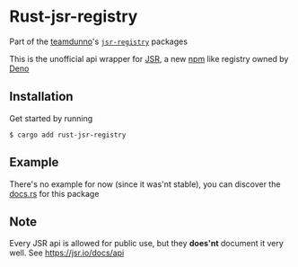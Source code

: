 # Rust-jsr-registry

Part of the [teamdunno](https://github.com/teamdunno)'s [`jsr-registry`](https://github.com/search?q=org%3Ateamdunno+jsr-registry&type=repositories) packages

This is the unofficial api wrapper for [JSR](https://jsr.io), a new [npm](https://npmjs.com) like registry owned by [Deno](https://deno.com)

## Installation

Get started by running

```shell
$ cargo add rust-jsr-registry
```

## Example

There's no example for now (since it was'nt stable), you can discover the [docs.rs](https://docs.rs/rust-jsr-registry) for this package

## Note

Every JSR api is allowed for public use, but they **does'nt** document it very well. See https://jsr.io/docs/api